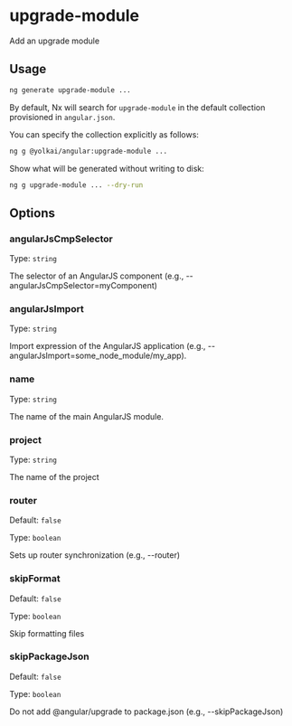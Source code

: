 # upgrade-module

Add an upgrade module

## Usage

```bash
ng generate upgrade-module ...
```

By default, Nx will search for `upgrade-module` in the default collection provisioned in `angular.json`.

You can specify the collection explicitly as follows:

```bash
ng g @yolkai/angular:upgrade-module ...
```

Show what will be generated without writing to disk:

```bash
ng g upgrade-module ... --dry-run
```

## Options

### angularJsCmpSelector

Type: `string`

The selector of an AngularJS component (e.g., --angularJsCmpSelector=myComponent)

### angularJsImport

Type: `string`

Import expression of the AngularJS application (e.g., --angularJsImport=some_node_module/my_app).

### name

Type: `string`

The name of the main AngularJS module.

### project

Type: `string`

The name of the project

### router

Default: `false`

Type: `boolean`

Sets up router synchronization (e.g., --router)

### skipFormat

Default: `false`

Type: `boolean`

Skip formatting files

### skipPackageJson

Default: `false`

Type: `boolean`

Do not add @angular/upgrade to package.json (e.g., --skipPackageJson)
